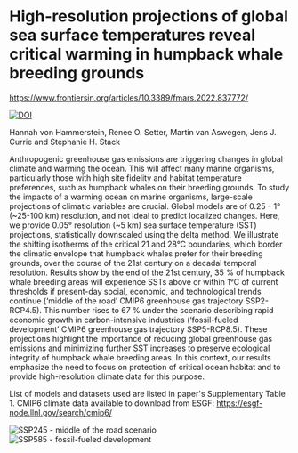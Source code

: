# High-resolution projections of global sea surface temperatures reveal critical warming in humpback whale breeding grounds

https://www.frontiersin.org/articles/10.3389/fmars.2022.837772/

[![DOI](https://zenodo.org/badge/357326453.svg)](https://zenodo.org/badge/latestdoi/357326453)

Hannah von Hammerstein,  Renee O. Setter,  Martin van Aswegen,  Jens J. Currie and  Stephanie H. Stack

Anthropogenic greenhouse gas emissions are triggering changes in global climate and warming the ocean. This will affect many marine organisms, particularly those with high site fidelity and habitat temperature preferences, such as humpback whales on their breeding grounds. To study the impacts of a warming ocean on marine organisms, large-scale projections of climatic variables are crucial. Global models are of 0.25 - 1° (~25-100 km) resolution, and not ideal to predict localized changes. Here, we provide 0.05° resolution (~5 km) sea surface temperature (SST) projections, statistically downscaled using the delta method. We illustrate the shifting isotherms of the critical 21 and 28°C boundaries, which border the climatic envelope that humpback whales prefer for their breeding grounds, over the course of the 21st century on a decadal temporal resolution. Results show by the end of the 21st century, 35 % of humpback whale breeding areas will experience SSTs above or within 1°C of current thresholds if present-day social, economic, and technological trends continue (‘middle of the road’ CMIP6 greenhouse gas trajectory SSP2-RCP4.5). This number rises to 67 % under the scenario describing rapid economic growth in carbon-intensive industries (‘fossil-fueled development’ CMIP6 greenhouse gas trajectory SSP5-RCP8.5). These projections highlight the importance of reducing global greenhouse gas emissions and minimizing further SST increases to preserve ecological integrity of humpback whale breeding areas. In this context, our results emphasize the need to focus on protection of critical ocean habitat and to provide high-resolution climate data for this purpose.

List of models and datasets used are listed in paper's Supplementary Table 1. CMIP6 climate data available to download from ESGF: https://esgf-node.llnl.gov/search/cmip6/


![SSP245 - middle of the road scenario](./SSP_2-4.5.gif)
![SSP585 - fossil-fueled development](./SSP_5-8.5.gif)
